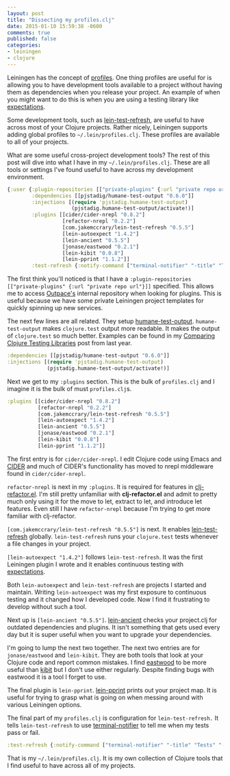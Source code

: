 ```yaml
---
layout: post
title: "Dissecting my profiles.clj"
date: 2015-01-10 15:59:38 -0600
comments: true
published: false
categories: 
- leiningen
- clojure
---
```


Leiningen has the concept of
[profiles](https://github.com/technomancy/leiningen/blob/master/doc/PROFILES.md).
One thing profiles are useful for is allowing you to have development
tools available to a project without having them as dependencies when
you release your project. An example of when you might want to do this
is when you are using a testing library like
[expectations](https://github.com/jaycfields/expectations).

Some development tools, such as
[lein-test-refresh](https://github.com/jakemcc/lein-test-refresh), are
useful to have across most of your Clojure projects. Rather nicely,
Leiningen supports adding global profiles to `~/.lein/profiles.clj`.
These profiles are available to all of your projects.

What are some useful cross-project development tools? The rest of this
post will dive into what I have in my `~/.lein/profiles.clj`. These
are all tools or settings I've found useful to have across my
development environment.

``` clojure
{:user {:plugin-repositories [["private-plugins" {:url "private repo url"}]]
        :dependencies [[pjstadig/humane-test-output "0.6.0"]]
        :injections [(require 'pjstadig.humane-test-output)
                     (pjstadig.humane-test-output/activate!)]
        :plugins [[cider/cider-nrepl "0.8.2"]
                  [refactor-nrepl "0.2.2"]
                  [com.jakemccrary/lein-test-refresh "0.5.5"]
                  [lein-autoexpect "1.4.2"]
                  [lein-ancient "0.5.5"]
                  [jonase/eastwood "0.2.1"]
                  [lein-kibit "0.0.8"]
                  [lein-pprint "1.1.2"]]
        :test-refresh {:notify-command ["terminal-notifier" "-title" "Tests" "-message"]}}}
```

The first think you'll noticed is that I have a `:plugin-repositories
[["private-plugins" {:url "private repo url"}]]` specified. This
allows me to access [Outpace's](http://outpace.com/) internal
repository when looking for plugins. This is useful because we have
some private Leiningen project templates for quickly spinning up new
services.

The next few lines are all related. They setup
[humane-test-output](https://github.com/pjstadig/humane-test-output).
`humane-test-output` makes `clojure.test` output more readable. It
makes the output of `clojure.test` so much better. Examples can be
found in my
[Comparing Clojure Testing Libraries](/blog/2014/06/22/comparing-clojure-testing-libraries-output/)
post from last year.

``` clojure
:dependencies [[pjstadig/humane-test-output "0.6.0"]]
:injections [(require 'pjstadig.humane-test-output)
             (pjstadig.humane-test-output/activate!)]
```

Next we get to my `:plugins` section. This is the bulk of
`profiles.clj` and I imagine it is the bulk of must `profiles.clj`s.

``` clojure
:plugins [[cider/cider-nrepl "0.8.2"]
          [refactor-nrepl "0.2.2"]
          [com.jakemccrary/lein-test-refresh "0.5.5"]
          [lein-autoexpect "1.4.2"]
          [lein-ancient "0.5.5"]
          [jonase/eastwood "0.2.1"]
          [lein-kibit "0.0.8"]
          [lein-pprint "1.1.2"]]
```

The first entry is for `cider/cider-nrepl`. I edit Clojure code using
Emacs and [CIDER](https://github.com/clojure-emacs/cider) and much of
CIDER's functionality has moved to nrepl middleware found in
`cider/cider-nrepl`.

`refactor-nrepl` is next in my `:plugins`. It is required for features
in
[clj-refactor.el](https://github.com/clojure-emacs/clj-refactor.el).
I'm still pretty unfamiliar with **clj-refactor.el** and admit to
pretty much only using it for the move to let, extract to let, and
introduce let features. Even still I have `refactor-nrepl` because I'm
trying to get more familiar with clj-refactor.

`[com.jakemccrary/lein-test-refresh "0.5.5"]` is next. It enables
[lein-test-refresh](https://github.com/jakemcc/lein-test-refresh)
globally. `lein-test-refresh` runs your `clojure.test` tests whenever
a file changes in your project.

`[lein-autoexpect "1.4.2"]` follows `lein-test-refresh`. It was the
first Leiningen plugin I wrote and it enables continuous testing with
[expectations](https://github.com/jaycfields/expectations).

Both `lein-autoexpect` and `lein-test-refresh` are projects I started
and maintain. Writing `lein-autoexpect` was my first exposure to
continuous testing and it changed how I developed code. Now I find it
frustrating to develop without such a tool.

Next up is `[lein-ancient "0.5.5"]`.
[lein-ancient](https://github.com/xsc/lein-ancient) checks your
project.clj for outdated dependencies and plugins. It isn't something
that gets used every day but it is super useful when you want to
upgrade your dependencies.

I'm going to lump the next two together. The next two entries are for
`jonase/eastwood` and `lein-kibit`. They are both tools that look at
your Clojure code and report common mistakes. I find
[eastwood](https://github.com/jonase/eastwood) to be more useful than
[kibit](https://github.com/jonase/kibit) but I don't use either
regularly. Despite finding bugs with eastwood it is a tool I forget to
use.

The final plugin is `lein-pprint`.
[lein-pprint](https://github.com/technomancy/leiningen/tree/master/lein-pprint)
prints out your project map. It is useful for trying to grasp what is
going on when messing around with various Leiningen options.

The final part of my `profiles.clj` is configuration for
`lein-test-refresh.` It tells `lein-test-refresh` to use
[terminal-notifier](https://github.com/alloy/terminal-notifier) to
tell me when my tests pass or fail.

``` clojure
:test-refresh {:notify-command ["terminal-notifier" "-title" "Tests" "-message"]}
```

That is my `~/.lein/profiles.clj`. It is my own collection of Clojure
tools that I find useful to have across all of my projects.
